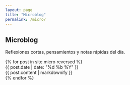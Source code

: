 ```yaml
---
layout: page
title: "Microblog"
permalink: /micro/
---
```


<h2>Microblog</h2>
<p class="micro-intro">Reflexiones cortas, pensamientos y notas rápidas del día.</p>

<div class="micro-timeline">
  {% for post in site.micro reversed %}
    <div class="micro-item">
      <div class="micro-date">{{ post.date | date: "%d %b %Y" }}</div>
      <div class="micro-text">{{ post.content | markdownify }}</div>
    </div>
  {% endfor %}
</div>
